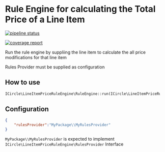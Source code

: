 # Rule Engine for calculating the Total Price of a Line Item 

[![pipeline status](https://gitlab.com/codecov-ic-lipre/line-item-price-rule-engine/badges/v0.1/pipeline.svg)](https://gitlab.com/codecov-ic-lipre/line-item-price-rule-engine/commits/v0.1)

[![coverage report](https://gitlab.com/codecov-ic-lipre/line-item-price-rule-engine/badges/v0.1/coverage.svg)](https://gitlab.com/codecov-ic-lipre/line-item-price-rule-engine/commits/v0.1)

Run the rule engine by suppliing the line item to calculate the all price modifications for that line item

Rules Provider must be supplied as configuration

## How to use
```php
ICircle\LineItemPriceRuleEngine\RuleEngine::run(ICircle\LineItemPriceRuleEngine\LineItem $lineItem);
```
## Configuration
```JSON
{
    "rulesProvider":"MyPackage\\MyRulesProvider"
}
```

`MyPackage\\MyRulesProvider` is expected to implement `ICircle\LineItemPriceRuleEngine\RulesProvider` Interface

